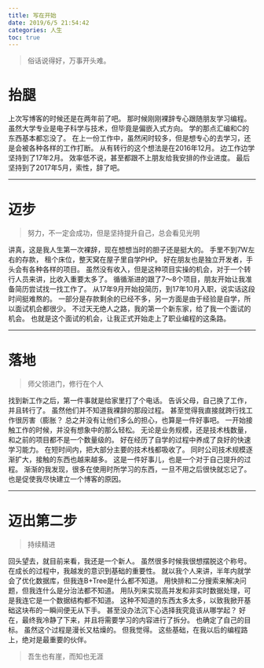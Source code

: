 ```yaml
---
title: 写在开始
date: 2019/6/5 21:54:42
categories: 人生
toc: true
---
```


> 俗话说得好，万事开头难。

# 抬腿
上次写博客的时候还是在两年前了吧。
那时候刚刚裸辞专心跟随朋友学习编程。
虽然大学专业是电子科学与技术，但毕竟是偏嵌入式方向。
学的那点汇编和C的东西基本都忘没了。
在上一份工作中，虽然闲时较多，但是想专心的去学习，还是会被各种各样的工作打断。
从有转行的这个想法是在2016年12月。
边工作边学坚持到了17年2月。
效率低不说，甚至都跟不上朋友给我安排的作业进度。
最后坚持到了2017年5月，索性，辞了吧。

---
# 迈步
> 努力，不一定会成功，但是坚持提升自己，总会看见光明

讲真，这是我人生第一次裸辞，现在想想当时的胆子还是挺大的。
手里不到7W左右的存款，
租个床位，整天窝在屋子里自学PHP。
好在朋友也是独立开发者，手头会有各种各样的项目。
虽然没有收入，但是这种项目实操的机会，对于一个转行人员来讲，比收入重要太多了。
循循渐进的跟了7～8个项目，朋友开始让我准备简历尝试找一找工作了。
从17年9月开始投简历，到17年10月入职，说实话这段时间挺难熬的。
一部分是存款剩余的已经不多，另一方面是由于经验是自学，所以面试机会都很少。
不过天无绝人之路，我的第一个新东家，给了我一个面试的机会。
也就是这个面试的机会，让我正式开始走上了职业编程的这条路。

---
# 落地
> 师父领进门，修行在个人

找到新工作之后，第一件事就是给家里打了个电话。
告诉父母，自己换了工作，并且转行了。
虽然他们并不知道我裸辞的那段过程。
甚至觉得我直接就跨行找工作很厉害（膨胀？
总之并没有让他们多么的担心，也算是一件好事吧。
一开始接触工作的时候，并没有想象中的那么轻松。
无论是业务规模，还是技术栈数量，和之前的项目都不是一个数量级的。
好在经历了自学的过程中养成了良好的快速学习能力。
在短时间内，把大部分主要的技术栈都吸收了。
同时公司技术规模逐渐扩大，接触的东西也越来越多。
这是一件好事儿，也是一个对于自己提升的过程。
渐渐的我发现，很多在使用时所学习的东西，一旦不用之后很快就忘记了。
也是促使我尽快建立一个博客的原因。

---
# 迈出第二步
> 持续精进

回头望去，就目前来看，我还是一个新人。
虽然很多时候我很想摆脱这个称号。
在成长的过程中，我越发的意识到基础的重要性。
就以我个人来讲，半年内就学会了优化数据库，但我连B+Tree是什么都不知道。
用快排和二分搜索来解决问题，但我连什么是分治法都不知道。
用队列来实现高并发和非实时数据处理，可是我连它是一个数据结构都不知道。
这种不知道的东西太多太多，以致我掀开基础这块布的一瞬间便无从下手。
甚至没办法沉下心选择我究竟该从哪学起？
好在，最终我冷静了下来，并且将需要学习的内容进行了拆分。
也确定了自己的目标。
虽然这个过程是漫长又枯燥的。
但我觉得。
这些基础，在我以后的编程路上，绝对是最重要的伙伴。

> 吾生也有崖，而知也无涯
